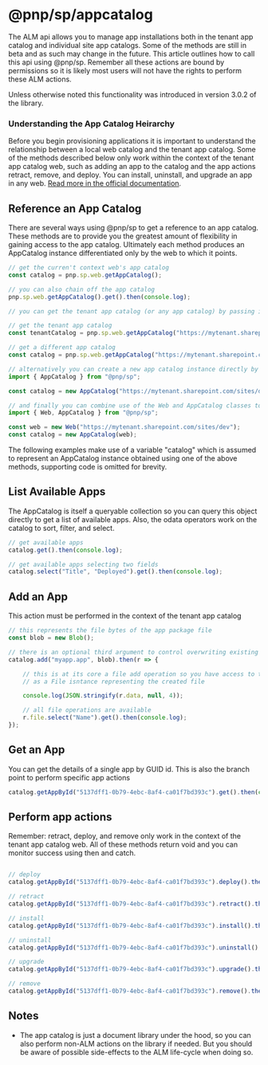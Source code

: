 # @pnp/sp/appcatalog

The ALM api allows you to manage app installations both in the tenant app catalog and individual site app catalogs. Some of the methods are still in beta and as such may change in the future. This article outlines how to call this api using @pnp/sp. Remember all these actions are bound by permissions so it is likely most users will not have the rights to perform these ALM actions.

Unless otherwise noted this functionality was introduced in version 3.0.2 of the library.

### Understanding the App Catalog Heirarchy

Before you begin provisioning applications it is important to understand the relationship between a local web catalog and the tenant app catalog. Some of the methods described below only work within the context of the tenant app catalog web, such as adding an app to the catalog and the app actions retract, remove, and deploy. You can install, uninstall, and upgrade an app in any web. [Read more in the official documentation](https://docs.microsoft.com/en-us/sharepoint/dev/apis/alm-api-for-spfx-add-ins).

## Reference an App Catalog

There are several ways using @pnp/sp to get a reference to an app catalog. These methods are to provide you the greatest amount of flexibility in gaining access to the app catalog. Ultimately each method produces an AppCatalog instance differentiated only by the web to which it points.

```TypeScript
// get the curren't context web's app catalog
const catalog = pnp.sp.web.getAppCatalog();

// you can also chain off the app catalog
pnp.sp.web.getAppCatalog().get().then(console.log);
```

```TypeScript
// you can get the tenant app catalog (or any app catalog) by passing in a url

// get the tenant app catalog
const tenantCatalog = pnp.sp.web.getAppCatalog("https://mytenant.sharepoint.com/sites/appcatalog");

// get a different app catalog
const catalog = pnp.sp.web.getAppCatalog("https://mytenant.sharepoint.com/sites/anothersite");
```

```TypeScript
// alternatively you can create a new app catalog instance directly by importing the AppCatalog class
import { AppCatalog } from "@pnp/sp";

const catalog = new AppCatalog("https://mytenant.sharepoint.com/sites/dev");
```

```TypeScript
// and finally you can combine use of the Web and AppCatalog classes to create an AppCatalog instance from an existing Web
import { Web, AppCatalog } from "@pnp/sp";

const web = new Web("https://mytenant.sharepoint.com/sites/dev");
const catalog = new AppCatalog(web);
```

The following examples make use of a variable "catalog" which is assumed to represent an AppCatalog instance obtained using one of the above methods, supporting code is omitted for brevity.

## List Available Apps

The AppCatalog is itself a queryable collection so you can query this object directly to get a list of available apps. Also, the odata operators work on the catalog to sort, filter, and select.

```TypeScript
// get available apps
catalog.get().then(console.log);

// get available apps selecting two fields
catalog.select("Title", "Deployed").get().then(console.log);
```

## Add an App

This action must be performed in the context of the tenant app catalog

```TypeScript
// this represents the file bytes of the app package file
const blob = new Blob();

// there is an optional third argument to control overwriting existing files
catalog.add("myapp.app", blob).then(r => {

    // this is at its core a file add operation so you have access to the response data as well
    // as a File isntance representing the created file

    console.log(JSON.stringify(r.data, null, 4));

    // all file operations are available
    r.file.select("Name").get().then(console.log);
});
```

## Get an App

You can get the details of a single app by GUID id. This is also the branch point to perform specific app actions

```TypeScript
catalog.getAppById("5137dff1-0b79-4ebc-8af4-ca01f7bd393c").get().then(console.log);
```

## Perform app actions

Remember: retract, deploy, and remove only work in the context of the tenant app catalog web. All of these methods return void and you can monitor success using then and catch.

```TypeScript

// deploy
catalog.getAppById("5137dff1-0b79-4ebc-8af4-ca01f7bd393c").deploy().then(console.log).catch(console.error);

// retract
catalog.getAppById("5137dff1-0b79-4ebc-8af4-ca01f7bd393c").retract().then(console.log).catch(console.error);

// install
catalog.getAppById("5137dff1-0b79-4ebc-8af4-ca01f7bd393c").install().then(console.log).catch(console.error);

// uninstall
catalog.getAppById("5137dff1-0b79-4ebc-8af4-ca01f7bd393c").uninstall().then(console.log).catch(console.error);

// upgrade
catalog.getAppById("5137dff1-0b79-4ebc-8af4-ca01f7bd393c").upgrade().then(console.log).catch(console.error);

// remove
catalog.getAppById("5137dff1-0b79-4ebc-8af4-ca01f7bd393c").remove().then(console.log).catch(console.error);

```


## Notes

* The app catalog is just a document library under the hood, so you can also perform non-ALM actions on the library if needed. But you should be aware of possible side-effects to the ALM life-cycle when doing so.
